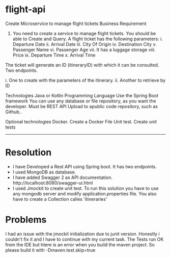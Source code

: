 # flight-api

Create Microservice to manage flight tickets
Business Requirement

1. You need to create a service to manage flight tickets. You should be able to Create and Query.
A flight ticket has the following parameters:
i. Departure Date
ii. Arrival Date
iii. City Of Origin
iv. Destination City
v. Passenger Name
vi. Passenger Age
vii. It has a luggage storage
viii. Price
ix. Departure Time
x. Arrival Time

The ticket will generate an ID (itineraryID) with which it can be consulted.
Two endpoints.
 
i. One to create with the parameters of the itinerary. 
ii. Another to retrieve by ID

Technologies
Java or Kotlin Programming Language
Use the Spring  Boot framework
You can use any database or file repository, as you want the developer.
Must be REST API
Upload to apublic code repository, such as  Github..

Optional technologies
Docker. Create a Docker File
Unit test. Create unit tests

****
# Resolution

- I have Developed a Rest API using Spring boot. It has two endpoints.
- I used MongoDB as database.
- I have added Swagger 2 as API documentation. http://localhost:8080/swagger-ui.html
- I used Jmockit to create unit test. 
To run this solution you have to use any mongodb server and modify application.properties file. You also have to create a Collection calles 'itineraries' 

# Problems

I had an issue with the jmockit initialization due to junit version. Honestly i couldn't fix it and I have to continue with my current task. The Tests run OK from the IDE but htere is an error when you build the maven project. So please build it with -Dmaven.test.skip=true  
